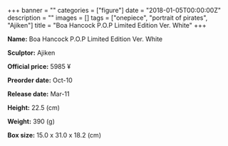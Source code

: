 +++
banner = ""
categories = ["figure"]
date = "2018-01-05T00:00:00Z"
description = ""
images = []
tags = ["onepiece", "portrait of pirates", "Ajiken"]
title = "Boa Hancock P.O.P Limited Edition Ver. White"
+++

**Name:** Boa Hancock P.O.P Limited Edition Ver. White

**Sculptor:** Ajiken

**Official price:** 5985 ¥

**Preorder date:** Oct-10

**Release date:** Mar-11

**Height:** 22.5 (cm)

**Weight:** 390 (g)

**Box size:** 15.0 x 31.0 x 18.2 (cm)
